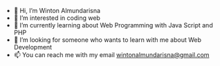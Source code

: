 - 👋 Hi, I’m Winton Almundarisna
- 👀 I’m interested in coding web
- 🌱 I’m currently learning about Web Programming with Java Script and PHP
- 💞️ I’m looking for someone who wants to learn with me about Web Development  
- 📫 You can reach me with my email wintonalmundarisna@gmail.com 

<!---
wintonalmundarisna/wintonalmundarisna is a ✨ special ✨ repository because its `README.md` (this file) appears on your GitHub profile.
You can click the Preview link to take a look at your changes.
--->
